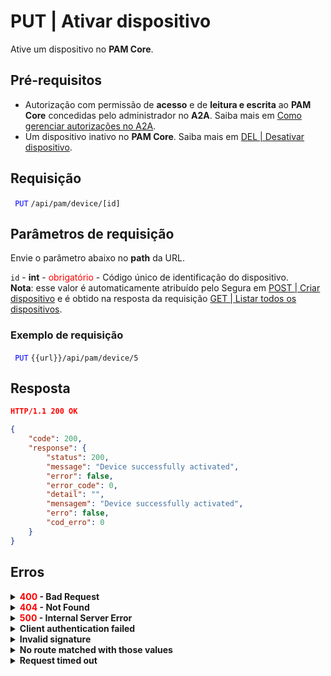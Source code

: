 # PUT | Ativar dispositivo

Ative um dispositivo no **PAM Core**.

## Pré-requisitos
* Autorização com permissão de **acesso** e de **leitura e escrita** ao **PAM Core** concedidas pelo administrador no **A2A**. 
Saiba mais em [Como gerenciar autorizações no A2A](/v4/docs/pt/how-to-manage-authorizations-in-a2a).
* Um dispositivo inativo no **PAM Core**. 
Saiba mais em <a href=/v3-33/docs/pt/api-del-disable-device>DEL | Desativar dispositivo</a>.

## Requisição

<code><span style="color:blue"> PUT</code></span> `/api/pam/device/[id]`



## Parâmetros de requisição
Envie o parâmetro abaixo no <b>path</b> da URL.

<summary><code>id</code> - <b>int</b> - <span style="color:red">obrigatório</span> - Código único de identificação do dispositivo.</summary>
<b>Nota</b>: esse valor é automaticamente atribuído pelo Segura em <a href="/v4/docs/pt/api-post-create-device">POST | Criar dispositivo</a> e é obtido na resposta da requisição <a href="/v4/docs/pt/api-get-list-all-devices">GET | Listar todos os dispositivos</a>.


  ### Exemplo de requisição

<code><span style="color:blue"> PUT</code></span> `{{url}}/api/pam/device/5`
  
  
  
  ## Resposta 
 ```json
HTTP/1.1 200 OK
``` 
 
```json
{
    "code": 200,
    "response": {
        "status": 200,
        "message": "Device successfully activated",
        "error": false,
        "error_code": 0,
        "detail": "",
        "mensagem": "Device successfully activated",
        "erro": false,
        "cod_erro": 0
    }
}
```
 
## Erros

<details>
<summary><b><span style="color:red">400</span> - Bad Request</b></summary>
 
* * *
    
    
<b>Mensagem: "1011: Device not found"</b>     

<br><b>Possível causa</b>: dispositivo não encontrado.<p>
     
<b>Solução</b>: verifique o valor do <code>id</code> e envie a requisição novamente.


* * *
<b>Mensagem: "1039: Without PAM Configuration Access permission"</b>  
<br><b>Possível causa</b>: sua autorização não possui permissão de alteração de dispositivo. 
     
<b>Solução</b>: solicite ao administrador que revise sua permissão de <b>leitura e escrita</b> aos recursos do <b>PAM Core</b> no <b>A2A</b>.


***
  
<b>Mensagem: "1044: Device is already activated"</b>

<p><b>Possível causa</b>: o dispositivo já está ativo.<br></p>
  


***
</details>

<details>
<summary><b><span style="color:red">404</span> - Not Found</b></summary>

***
<b>Mensagem: "Resource sub not found"</b><br>

<p><b>Possível causa</b>: a URL ou o recurso solicitado não está correto.<br>
        
<b>Solução</b>: verifique a URL e garanta que todos os parâmetros estão corretos.</p>

* * *
    
</details>




<details>
    <summary><b><span style="color:red">500</span> - Internal Server Error</b></summary>

***
    
<b>Mensagem: "Unexpected error."</b><br>

<p><b>Possível causa</b>: o erro está no servidor Segura.<br>
        
<b>Solução</b>: contate o time de suporte para mais informações.</p>
    
 ***
<b>Mensagem: "You are not authorized to access this resource."</b>
<p><b>Possível causa</b>: você não possui autorização para acessar esse recurso.<br>
        
<b>Solução</b>: solicite ao administrador que revise sua permissão de acesso aos recursos do <b>PAM Core</b> no <b>A2A</b>.</p>

* * *
</details>
     


<details>
<summary><b>Client authentication failed</b></summary>

*** 
   
<b>Mensagem: "Client authentication failed."</b>
    
<p><b>Possível causa</b>: falha na autenticação da sua aplicação com o servidor Segura.<br>
        
<b>Solução</b>: verifique os parâmetros de autenticação como <code>Access Token URL</code>, <code>Client ID</code> e <code>Client secret</code> e solicite um novo token de acesso.</p>
</details>
     
   

<details>
<summary><b>Invalid signature</b></summary>

*** 
    
<b>Mensagem: "Invalid signature"</b>
    
<p><b>Possível causa</b>: falha no reconhecimento da URL da aplicação cliente.
        
<b>Solução</b>: verifique a URL da aplicação cliente e envie a requisição novamente.</p>
* * *
</details>
     


<details>
    <summary><b>No route matched with those values</b></summary>
    
***   
    
<b>Mensagem: "No route matched with those values."</b>
   <p><b>Possível causa</b>: ausência do header de autorização na requisição de API.<br>
        
  <b>Solução</b>: solicite um novo token de acesso.</p>
* * *
</details>
 

<details>
    <summary><b> Request timed out</b></summary>
    
***
    
<b>Mensagem: "Request timed out."</b>
<p><b>Possível causa</b>: o tempo da requisição se esgotou. <br>
        
<b>Solução</b>: verifique a conectividade entre a origem da requisição e o servidor Segura.</p>
</details>